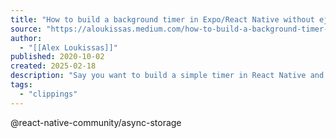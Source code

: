 ```yaml
---
title: "How to build a background timer in Expo/React Native without ejecting"
source: "https://aloukissas.medium.com/how-to-build-a-background-timer-in-expo-react-native-without-ejecting-ea7d67478408"
author:
  - "[[Alex Loukissas]]"
published: 2020-10-02
created: 2025-02-18
description: "Say you want to build a simple timer in React Native and you’ve decided to use the Expo managed workflow. It’s pretty easy to do this in React. However, one thing you’ll run into when porting this to…"
tags:
  - "clippings"
---
```

@react-native-community/async-storage